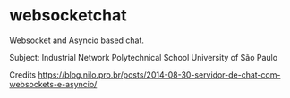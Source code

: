 # websocketchat
Websocket and Asyncio based chat. 

Subject: Industrial Network
Polytechnical School 
University of São Paulo

Credits
https://blog.nilo.pro.br/posts/2014-08-30-servidor-de-chat-com-websockets-e-asyncio/
